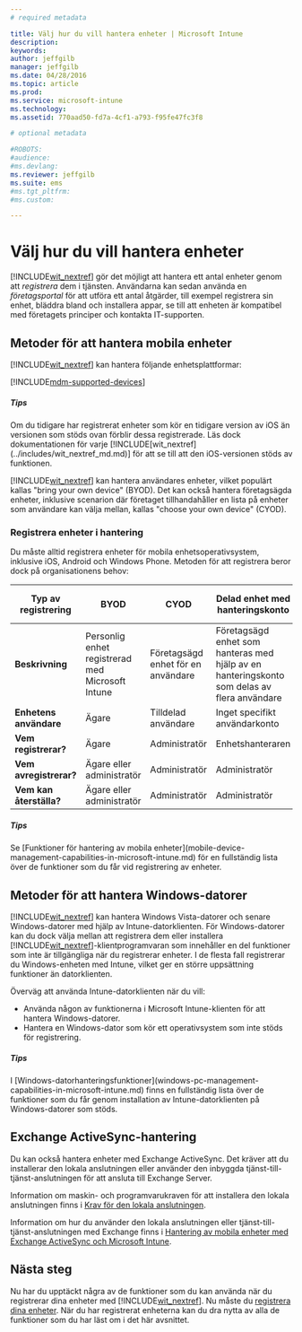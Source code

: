 ```yaml
---
# required metadata

title: Välj hur du vill hantera enheter | Microsoft Intune
description:
keywords:
author: jeffgilb
manager: jeffgilb
ms.date: 04/28/2016
ms.topic: article
ms.prod:
ms.service: microsoft-intune
ms.technology:
ms.assetid: 770aad50-fd7a-4cf1-a793-f95fe47fc3f8

# optional metadata

#ROBOTS:
#audience:
#ms.devlang:
ms.reviewer: jeffgilb
ms.suite: ems
#ms.tgt_pltfrm:
#ms.custom:

---
```


# Välj hur du vill hantera enheter
[!INCLUDE[wit_nextref](../includes/wit_nextref_md.md)] gör det möjligt att hantera ett antal enheter genom att *registrera* dem i tjänsten. Användarna kan sedan använda en *företagsportal* för att utföra ett antal åtgärder, till exempel registrera sin enhet, bläddra bland och installera appar, se till att enheten är kompatibel med företagets principer och kontakta IT-supporten.

## Metoder för att hantera mobila enheter
[!INCLUDE[wit_nextref](../includes/wit_nextref_md.md)] kan hantera följande enhetsplattformar:

[!INCLUDE[mdm-supported-devices](../includes/mdm-supported-devices.md)]

<div class="alert alert-tip">
  <h5><span class="icon-tip"></span> Tips</h5>
  <p>Om du tidigare har registrerat enheter som kör en tidigare version av iOS än versionen som stöds ovan förblir dessa registrerade. Läs dock dokumentationen för varje [!INCLUDE[wit_nextref](../includes/wit_nextref_md.md)] för att se till att den iOS-versionen stöds av funktionen.</p>
</div>

[!INCLUDE[wit_nextref](../includes/wit_nextref_md.md)] kan hantera användares enheter, vilket populärt kallas "bring your own device" (BYOD). Det kan också hantera företagsägda enheter, inklusive scenarion där företaget tillhandahåller en lista på enheter som användare kan välja mellan, kallas "choose your own device" (CYOD).

### Registrera enheter i hantering
Du måste alltid registrera enheter för mobila enhetsoperativsystem, inklusive iOS, Android och Windows Phone. Metoden för att registrera beror dock på organisationens behov:

|Typ av registrering|BYOD|CYOD|Delad enhet med hanteringskonto|Delade enheten utan användarkonto|
|-------------------|--------|--------|--------------------------------------|----------------------------------------|
|**Beskrivning**|Personlig enhet registrerad med Microsoft Intune|Företagsägd enhet för en användare|Företagsägd enhet som hanteras med hjälp av en hanteringskonto som delas av flera användare|Företagsägd användarlös enhet som används av flera användare.|
|**Enhetens användare**|Ägare|Tilldelad användare|Inget specifikt användarkonto|Ingen specifik användare|
|**Vem registrerar?**|Ägare|Administratör|Enhetshanteraren|Vem som helst|
|**Vem avregistrerar?**|Ägare eller administratör|Administratör|Administratör|Administratör|
|**Vem kan återställa?**|Ägare eller administratör|Administratör|Administratör|Administratör|

<div class="alert alert-tip">
  <h5><span class="icon-tip"></span> Tips</h5>
  <p>Se [Funktioner för hantering av mobila enheter](mobile-device-management-capabilities-in-microsoft-intune.md) för en fullständig lista över de funktioner som du får vid registrering av enheter.</p>
</div>



## Metoder för att hantera Windows-datorer
[!INCLUDE[wit_nextref](../includes/wit_nextref_md.md)] kan hantera Windows Vista-datorer och senare Windows-datorer med hjälp av Intune-datorklienten. För Windows-datorer kan du dock välja mellan att registrera dem eller installera [!INCLUDE[wit_nextref](../includes/wit_nextref_md.md)]-klientprogramvaran som innehåller en del funktioner som inte är tillgängliga när du registrerar enheter. I de flesta fall registrerar du Windows-enheten med Intune, vilket ger en större uppsättning funktioner än datorklienten.

Överväg att använda Intune-datorklienten när du vill:
<ul>
<li>Använda någon av funktionerna i Microsoft Intune-klienten för att hantera Windows-datorer.</li>
<li>Hantera en Windows-dator som kör ett operativsystem som inte stöds för registrering.</li>
</ul>

<div class="alert alert-tip">
  <h5><span class="icon-tip"></span> Tips</h5>
  <p>I [Windows-datorhanteringsfunktioner](windows-pc-management-capabilities-in-microsoft-intune.md) finns en fullständig lista över de funktioner som du får genom installation av Intune-datorklienten på Windows-datorer som stöds.</p>
</div>

## Exchange ActiveSync-hantering
Du kan också hantera enheter med Exchange ActiveSync. Det kräver att du installerar den lokala anslutningen eller använder den inbyggda tjänst-till-tjänst-anslutningen för att ansluta till Exchange Server.

Information om maskin- och programvarukraven för att installera den lokala anslutningen finns i [Krav för den lokala anslutningen](../deploy-use/intune-on-premises-exchange-connector#requirements-for-the-on-premises-connector).

Information om hur du använder den lokala anslutningen eller tjänst-till-tjänst-anslutningen med Exchange finns i [Hantering av mobila enheter med Exchange ActiveSync och Microsoft Intune](../deploy-use/mobile-device-management-with-exchange-activesync-and-microsoft-intune).



## Nästa steg
Nu har du upptäckt några av de funktioner som du kan använda när du registrerar dina enheter med [!INCLUDE[wit_nextref](../includes/wit_nextref_md.md)]. Nu måste du [registrera dina enheter](../deploy-use/enroll-devices-in-microsoft-intune). När du har registrerat enheterna kan du dra nytta av alla de funktioner som du har läst om i det här avsnittet. <!--lindavr: There's a logical flaw in our "get to know/get started" content. You can take the path in this topic or you can take the path in the What to know before your get started topic. And they don't cover the same ground. -->


<!--HONumber=May16_HO4-->


